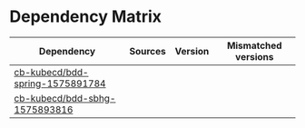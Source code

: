 # Dependency Matrix

Dependency | Sources | Version | Mismatched versions
---------- | ------- | ------- | -------------------
[cb-kubecd/bdd-spring-1575891784](https://github.com/cb-kubecd/bdd-spring-1575891784.git) |  | []() | 
[cb-kubecd/bdd-sbhg-1575893816](https://github.com/cb-kubecd/bdd-sbhg-1575893816.git) |  | []() | 
